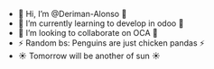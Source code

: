- 👋 Hi, I’m @Deriman-Alonso 👋 
- 🌱 I’m currently learning to develop in odoo 🌱
- 💞️ I’m looking to collaborate on OCA 💞️ 
- ⚡ Random bs: Penguins are just chicken pandas  ⚡
- ☀️ Tomorrow will be another of sun ☀️ 
